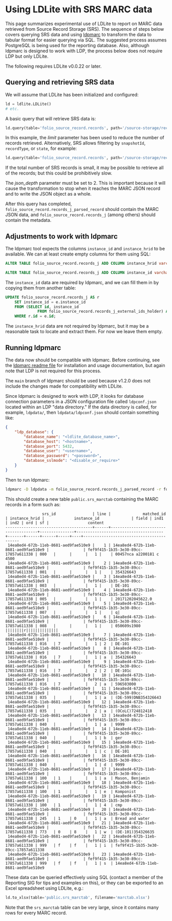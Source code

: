 Using LDLite with SRS MARC data
===============================

This page summarizes experimental use of LDLite to report on MARC data
retrieved from Source Record Storage (SRS).  The sequence of steps
below covers querying SRS data and using
[ldpmarc](https://github.com/library-data-platform/ldpmarc) to
transform the data to tabular format for easier querying via SQL.  The
suggested process assumes PostgreSQL is being used for the reporting
database.  Also, although ldpmarc is designed to work with LDP, the
process below does not require LDP but only LDLite.

The following requires LDLite v0.0.22 or later.


Querying and retrieving SRS data
--------------------------------

We will assume that LDLite has been initialized and configured:

```python
ld = ldlite.LDLite()
# etc.
```

A basic query that will retrieve SRS data is:

```python
ld.query(table='folio_source_record.records', path='/source-storage/records', json_depth=2, limit=1000)
```

In this example, the *limit* parameter has been used to reduce the
number of records retrieved.  Alternatively, SRS allows filtering by
`snapshotId`, `recordType`, or `state`, for example:

```python
ld.query(table='folio_source_record.records', path='/source-storage/records', query={'state': 'OLD'}, json_depth=2)
```

If the total number of SRS records is small, it may be possible to
retrieve all of the records; but this could be prohibitively slow.

The *json_depth* parameter must be set to 2.  This is important
because it will cause the transformation to stop when it reaches the
MARC JSON record and to write the JSON object as a whole.

After this query has completed,
`folio_source_record.records_j_parsed_record` should contain the MARC
JSON data, and `folio_source_record.records_j` (among others) should
contain the metadata.


Adjustments to work with ldpmarc
--------------------------------

The ldpmarc tool expects the columns `instance_id` and `instance_hrid`
to be available.  We can at least create empty columns for them using
SQL:

```sql
ALTER TABLE folio_source_record.records_j ADD COLUMN instance_hrid varchar(32);

ALTER TABLE folio_source_record.records_j ADD COLUMN instance_id varchar(36);
```

The `instance_id` data are required by ldpmarc, and we can fill them
in by copying them from another table:

```sql
UPDATE folio_source_record.records_j AS r
    SET instance_id = e.instance_id
    FROM (SELECT id, instance_id
              FROM folio_source_record.records_j_external_ids_holder) AS e
    WHERE r.id = e.id;
```

The `instance_hrid` data are not required by ldpmarc, but it may be a
reasonable task to locate and extract them.  For now we leave them
empty.


Running ldpmarc
---------------

The data now should be compatible with ldpmarc.  Before continuing,
see the [ldpmarc readme
file](https://github.com/library-data-platform/ldpmarc/blob/main/README.md)
for installation and usage documentation, but again note that LDP is
not required for this process.

The `main` branch of ldpmarc should be used because v1.2.0 does not
include the changes made for compatibility with LDLite.

Since ldpmarc is designed to work with LDP, it looks for database
connection parameters in a JSON configuration file called
`ldpconf.json` located within an LDP "data directory."  If the data
directory is called, for example, `ldpdata/`, then
`ldpdata/ldpconf.json` should contain something like:

```json
{
    "ldp_database": {
        "database_name": "<ldlite_database_name>",
        "database_host": "<hostname>",
        "database_port": 5432,
        "database_user": "<username>",
        "database_password": "<password>",
        "database_sslmode": "<disable_or_require>"
    }
}
```

Then to run ldpmarc:

```bash
ldpmarc -D ldpdata -m folio_source_record.records_j_parsed_record -r folio_source_record.records_j -j content
```

This should create a new table `public.srs_marctab` containing the
MARC records in a form such as:

```
                srs_id                | line |              matched_id              | instance_hrid |             instance_id              | field | ind1 | ind2 | ord | sf |                 content
--------------------------------------+------+--------------------------------------+---------------+--------------------------------------+-------+------+------+-----+----+------------------------------------------
 14ea8ed4-672b-11eb-8681-aed9fae510e9 |    1 | 14ea8ed4-672b-11eb-8681-aed9fae510e9 |               | fef9f415-1b35-3e30-89cc-17857a611338 | 000   |      |      |   1 |    | 00457nca a2200181 c 4500
 14ea8ed4-672b-11eb-8681-aed9fae510e9 |    2 | 14ea8ed4-672b-11eb-8681-aed9fae510e9 |               | fef9f415-1b35-3e30-89cc-17857a611338 | 001   |      |      |   1 |    | 354326643
 14ea8ed4-672b-11eb-8681-aed9fae510e9 |    3 | 14ea8ed4-672b-11eb-8681-aed9fae510e9 |               | fef9f415-1b35-3e30-89cc-17857a611338 | 003   |      |      |   1 |    | DE-101
 14ea8ed4-672b-11eb-8681-aed9fae510e9 |    4 | 14ea8ed4-672b-11eb-8681-aed9fae510e9 |               | fef9f415-1b35-3e30-89cc-17857a611338 | 005   |      |      |   1 |    | 20171202045622.0
 14ea8ed4-672b-11eb-8681-aed9fae510e9 |    5 | 14ea8ed4-672b-11eb-8681-aed9fae510e9 |               | fef9f415-1b35-3e30-89cc-17857a611338 | 007   |      |      |   1 |    | q|
 14ea8ed4-672b-11eb-8681-aed9fae510e9 |    6 | 14ea8ed4-672b-11eb-8681-aed9fae510e9 |               | fef9f415-1b35-3e30-89cc-17857a611338 | 008   |      |      |   1 |    | 050609s1980    ||||||||r||||||||||||||
 14ea8ed4-672b-11eb-8681-aed9fae510e9 |    7 | 14ea8ed4-672b-11eb-8681-aed9fae510e9 |               | fef9f415-1b35-3e30-89cc-17857a611338 | 016   | 7    |      |   1 | 2  | DE-101
 14ea8ed4-672b-11eb-8681-aed9fae510e9 |    8 | 14ea8ed4-672b-11eb-8681-aed9fae510e9 |               | fef9f415-1b35-3e30-89cc-17857a611338 | 016   | 7    |      |   1 | a  | 354326643
 14ea8ed4-672b-11eb-8681-aed9fae510e9 |    9 | 14ea8ed4-672b-11eb-8681-aed9fae510e9 |               | fef9f415-1b35-3e30-89cc-17857a611338 | 016   | 7    |      |   2 | 2  | DE-101c
 14ea8ed4-672b-11eb-8681-aed9fae510e9 |   10 | 14ea8ed4-672b-11eb-8681-aed9fae510e9 |               | fef9f415-1b35-3e30-89cc-17857a611338 | 016   | 7    |      |   2 | a  | 596503000
 14ea8ed4-672b-11eb-8681-aed9fae510e9 |   11 | 14ea8ed4-672b-11eb-8681-aed9fae510e9 |               | fef9f415-1b35-3e30-89cc-17857a611338 | 035   |      |      |   1 | a  | (DE-599)DNB354326643
 14ea8ed4-672b-11eb-8681-aed9fae510e9 |   12 | 14ea8ed4-672b-11eb-8681-aed9fae510e9 |               | fef9f415-1b35-3e30-89cc-17857a611338 | 035   |      |      |   2 | a  | (OCoLC)724812418
 14ea8ed4-672b-11eb-8681-aed9fae510e9 |   13 | 14ea8ed4-672b-11eb-8681-aed9fae510e9 |               | fef9f415-1b35-3e30-89cc-17857a611338 | 040   |      |      |   1 | a  | 9999
 14ea8ed4-672b-11eb-8681-aed9fae510e9 |   14 | 14ea8ed4-672b-11eb-8681-aed9fae510e9 |               | fef9f415-1b35-3e30-89cc-17857a611338 | 040   |      |      |   1 | b  | ger
 14ea8ed4-672b-11eb-8681-aed9fae510e9 |   15 | 14ea8ed4-672b-11eb-8681-aed9fae510e9 |               | fef9f415-1b35-3e30-89cc-17857a611338 | 040   |      |      |   1 | c  | DE-101
 14ea8ed4-672b-11eb-8681-aed9fae510e9 |   16 | 14ea8ed4-672b-11eb-8681-aed9fae510e9 |               | fef9f415-1b35-3e30-89cc-17857a611338 | 040   |      |      |   1 | d  | 9999
 14ea8ed4-672b-11eb-8681-aed9fae510e9 |   17 | 14ea8ed4-672b-11eb-8681-aed9fae510e9 |               | fef9f415-1b35-3e30-89cc-17857a611338 | 100   | 1    |      |   1 | a  | Mason, Benjamin
 14ea8ed4-672b-11eb-8681-aed9fae510e9 |   18 | 14ea8ed4-672b-11eb-8681-aed9fae510e9 |               | fef9f415-1b35-3e30-89cc-17857a611338 | 100   | 1    |      |   1 | e  | Komponist
 14ea8ed4-672b-11eb-8681-aed9fae510e9 |   19 | 14ea8ed4-672b-11eb-8681-aed9fae510e9 |               | fef9f415-1b35-3e30-89cc-17857a611338 | 100   | 1    |      |   1 | 4  | cmp
 14ea8ed4-672b-11eb-8681-aed9fae510e9 |   20 | 14ea8ed4-672b-11eb-8681-aed9fae510e9 |               | fef9f415-1b35-3e30-89cc-17857a611338 | 245   | 1    | 0    |   1 | a  | Bread and water
 14ea8ed4-672b-11eb-8681-aed9fae510e9 |   21 | 14ea8ed4-672b-11eb-8681-aed9fae510e9 |               | fef9f415-1b35-3e30-89cc-17857a611338 | 773   | 0    | 8    |   1 | w  | (DE-101)354326635
 14ea8ed4-672b-11eb-8681-aed9fae510e9 |   22 | 14ea8ed4-672b-11eb-8681-aed9fae510e9 |               | fef9f415-1b35-3e30-89cc-17857a611338 | 999   | f    | f    |   1 | i  | fef9f415-1b35-3e30-89cc-17857a611338
 14ea8ed4-672b-11eb-8681-aed9fae510e9 |   23 | 14ea8ed4-672b-11eb-8681-aed9fae510e9 |               | fef9f415-1b35-3e30-89cc-17857a611338 | 999   | f    | f    |   1 | s  | 14ea8ed4-672b-11eb-8681-aed9fae510e9
```

These data can be queried effectively using SQL (contact a member of
the Reporting SIG for tips and examples on this), or they can be
exported to an Excel spreadsheet using LDLite, e.g.:

```python
ld.to_xlsx(table='public.srs_marctab', filename='marctab.xlsx')
```

Note that the `srs_marctab` table can be very large, since it contains
many rows for every MARC record.


